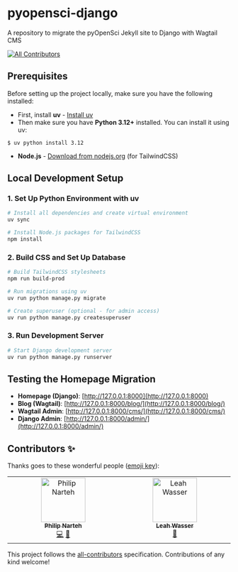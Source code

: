 # pyopensci-django

A repository to migrate the pyOpenSci Jekyll site to Django with Wagtail CMS

<!-- ALL-CONTRIBUTORS-BADGE:START - Do not remove or modify this section -->
[![All Contributors](https://img.shields.io/badge/all_contributors-2-orange.svg?style=flat-square)](#contributors-)
<!-- ALL-CONTRIBUTORS-BADGE:END -->

## Prerequisites

Before setting up the project locally, make sure you have the following installed:

- First, install **uv** - [Install uv](https://docs.astral.sh/uv/getting-started/installation/)
- Then make sure you have **Python 3.12+** installed. You can install it using uv:

```shell
$ uv python install 3.12
```
- **Node.js** - [Download from nodejs.org](https://nodejs.org/) (for TailwindCSS)

## Local Development Setup

### 1. Set Up Python Environment with uv

```bash
# Install all dependencies and create virtual environment
uv sync

# Install Node.js packages for TailwindCSS
npm install
```

### 2. Build CSS and Set Up Database

```bash
# Build TailwindCSS stylesheets
npm run build-prod

# Run migrations using uv
uv run python manage.py migrate

# Create superuser (optional - for admin access)
uv run python manage.py createsuperuser
```

### 3. Run Development Server

```bash
# Start Django development server
uv run python manage.py runserver
```

## Testing the Homepage Migration

- **Homepage (Django)**: [http://127.0.0.1:8000](http://127.0.0.1:8000)
- **Blog (Wagtail)**: [http://127.0.0.1:8000/blog/](http://127.0.0.1:8000/blog/)
- **Wagtail Admin**: [http://127.0.0.1:8000/cms/](http://127.0.0.1:8000/cms/)
- **Django Admin**: [http://127.0.0.1:8000/admin/](http://127.0.0.1:8000/admin/)

## Contributors ✨

Thanks goes to these wonderful people ([emoji key](https://allcontributors.org/docs/en/emoji-key)):

<!-- ALL-CONTRIBUTORS-LIST:START - Do not remove or modify this section -->
<!-- prettier-ignore-start -->
<!-- markdownlint-disable -->
<table>
  <tbody>
    <tr>
      <td align="center" valign="top" width="14.28%"><a href="https://www.philipnarteh.me/"><img src="https://avatars.githubusercontent.com/u/43896066?v=4?s=100" width="100px;" alt="Philip Narteh"/><br /><sub><b>Philip Narteh</b></sub></a><br /><a href="https://github.com/pyOpenSci/pyopensci-django/commits?author=Phinart98" title="Code">💻</a> <a href="https://github.com/pyOpenSci/pyopensci-django/pulls?q=is%3Apr+reviewed-by%3APhinart98" title="Reviewed Pull Requests">👀</a></td>
      <td align="center" valign="top" width="14.28%"><a href="http://www.leahwasser.com"><img src="https://avatars.githubusercontent.com/u/7649194?v=4?s=100" width="100px;" alt="Leah Wasser"/><br /><sub><b>Leah Wasser</b></sub></a><br /><a href="https://github.com/pyOpenSci/pyopensci-django/pulls?q=is%3Apr+reviewed-by%3Alwasser" title="Reviewed Pull Requests">👀</a></td>
    </tr>
  </tbody>
</table>

<!-- markdownlint-restore -->
<!-- prettier-ignore-end -->

<!-- ALL-CONTRIBUTORS-LIST:END -->

This project follows the [all-contributors](https://github.com/all-contributors/all-contributors) specification. Contributions of any kind welcome!

